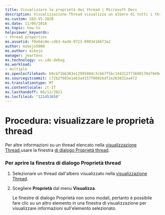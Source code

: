```yaml
---
title: Visualizzare le proprietà dei thread | Microsoft Docs
description: Visualizzazione Thread visualizza un albero di tutti i thread attivi nel sistema. Informazioni su come visualizzare le proprietà di un thread visualizzato nella visualizzazione Thread.
ms.custom: SEO-VS-2020
ms.date: 11/04/2016
ms.topic: how-to
helpviewer_keywords:
- thread properties
ms.assetid: f0e64c0e-cdb3-4ad4-9723-09934166f3a2
author: mikejo5000
ms.author: mikejo
manager: jmartens
ms.technology: vs-ide-debug
ms.workload:
- multiple
ms.openlocfilehash: b9cbf1bb383e12995804c3cb67f5bc144312f736901704f049ea81f34e8d8952
ms.sourcegitcommit: c72b2f603e1eb3a4157f00926df2e263831ea472
ms.translationtype: MT
ms.contentlocale: it-IT
ms.lasthandoff: 08/12/2021
ms.locfileid: "121453650"
---
```

# <a name="how-to-display-thread-properties"></a>Procedura: visualizzare le proprietà thread
Per altre informazioni su un thread elencato nella [visualizzazione Thread,](../debugger/threads-view.md)usare la finestra [di dialogo Proprietà thread](../debugger/thread-properties-dialog-box.md).

### <a name="to-open-a-thread-properties-dialog-box"></a>Per aprire la finestra di dialogo Proprietà thread

1. Selezionare un thread dall'albero visualizzato nella [visualizzazione Thread](../debugger/threads-view.md).

2. Scegliere **Proprietà** dal menu **Visualizza**.

   Le finestre di dialogo Proprietà non sono modali, pertanto è possibile fare clic su un altro elemento in una finestra di visualizzazione per visualizzare informazioni sull'elemento selezionato.